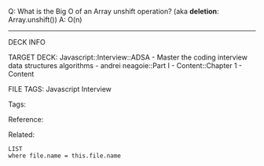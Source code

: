 Q: What is the Big O of an Array unshift operation? (aka **deletion**: Array.unshift())
A: O(n)
<!--ID: 1689972344186-->



---

DECK INFO

TARGET DECK: Javascript::Interview::ADSA - Master the coding interview data structures algorithms - andrei neagoie::Part I - Content::Chapter 1 - Content

FILE TAGS: Javascript Interview

Tags:

Reference:

Related:

```dataview
LIST
where file.name = this.file.name
```
